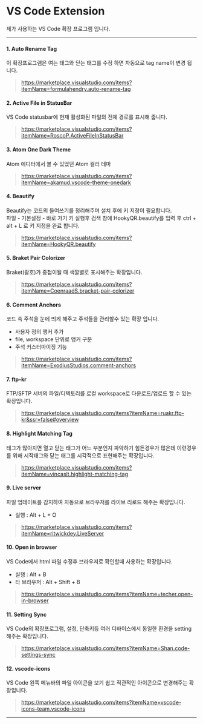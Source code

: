 # VS Code Extension

제가 사용하는 VS Code 확장 프로그램 입니다.

---

#### 1. Auto Rename Tag

이 확장프로그램은 여는 태그와 닫는 태그를 수정 하면 자동으로 tag name이 변경 됩니다.

>https://marketplace.visualstudio.com/items?itemName=formulahendry.auto-rename-tag

#### 2. Active File in StatusBar

VS Code statusbar에 현재 활성화된 파일의 전체 경로를 표시해 줍니다.

> https://marketplace.visualstudio.com/items?itemName=RoscoP.ActiveFileInStatusBar

#### 3. Atom One Dark Theme

Atom 에디터에서 볼 수 있었던 Atom 컬러 테마

> https://marketplace.visualstudio.com/items?itemName=akamud.vscode-theme-onedark

#### 4. Beautify

Beautify는 코드의 들여쓰기를 정리해주며 설치 후에 키 지정이 필요합니다.<br>
파일 - 기본설정 - 바로 가기 키 실행후 검색 창에 HookyQR.beautify를 입력 후 ctrl + alt + L 로 키 지정을 완료 합니다.

> https://marketplace.visualstudio.com/items?itemName=HookyQR.beautify

#### 5. Braket Pair Colorizer

Braket(괄호)가 중첩이될 때 색깔별로 표시해주는 확장입니다.

> https://marketplace.visualstudio.com/items?itemName=CoenraadS.bracket-pair-colorizer

#### 6. Comment Anchors

코드 속 주석을 눈에 띄게 해주고 주석들을 관리할수 있는 확장 입니다.
- 사용자 정의 앵커 추가
- file, workspace 단위로 앵커 구분
- 주석 커스터마이징 기능

> https://marketplace.visualstudio.com/items?itemName=ExodiusStudios.comment-anchors

#### 7. ftp-kr

FTP/SFTP 서버의 파일/디텍토리를 로컬 workspace로 다운로드/업로드 할 수 있는 확장입니다.

> https://marketplace.visualstudio.com/items?itemName=ruakr.ftp-kr&ssr=false#overview

#### 8. Highlight Matching Tag

태그가 많아지면 열고 닫는 태그가 어느 부분인지 파악하기 힘든경우가 많은데 이련경우를 위해 시작태그와 닫는 태그를 시각적으로 표현해주는 확장입니다.

> https://marketplace.visualstudio.com/items?itemName=vincaslt.highlight-matching-tag

#### 9. Live server

파일 업데이트를 감지하여 자동으로 브라우저를 라이브 리로드 해주는 확장입니다.
- 실행 : Alt + L + O

> https://marketplace.visualstudio.com/items?itemName=ritwickdey.LiveServer

#### 10. Open in browser

VS Code에서 html 파일 수정후 브라우저로 확인할때 사용하는 확장입니다.
- 실행 : Alt + B
- 타 브라우저 : Alt + Shift + B

> https://marketplace.visualstudio.com/items?itemName=techer.open-in-browser

#### 11. Setting Sync

VS Code의 확장프로그램, 설정, 단축키등 여러 디바이스에서 동일한 환경을 setting 해주는 확장입니다.

> https://marketplace.visualstudio.com/items?itemName=Shan.code-settings-sync

#### 12. vscode-icons

VS Code 왼쪽 메뉴바의 파일 아이콘을 보기 쉽고 직관적인 아이콘으로 변경해주는 확장입니다.

> https://marketplace.visualstudio.com/items?itemName=vscode-icons-team.vscode-icons

---

